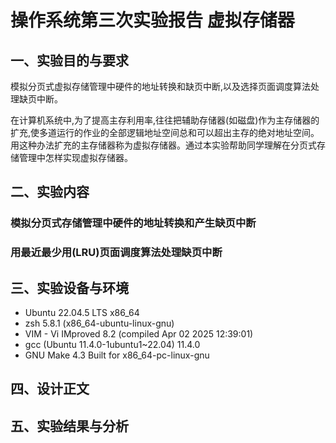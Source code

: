 # 操作系统第三次实验报告 虚拟存储器

## 一、实验目的与要求

模拟分页式虚拟存储管理中硬件的地址转换和缺页中断,以及选择页面调度算法处理缺页中断。

在计算机系统中,为了提高主存利用率,往往把辅助存储器(如磁盘)作为主存储器的扩充,使多道运行的作业的全部逻辑地址空间总和可以超出主存的绝对地址空间。用这种办法扩充的主存储器称为虚拟存储器。通过本实验帮助同学理解在分页式存储管理中怎样实现虚拟存储器。

## 二、实验内容

### 模拟分页式存储管理中硬件的地址转换和产生缺页中断

### 用最近最少用(LRU)页面调度算法处理缺页中断

## 三、实验设备与环境

- Ubuntu 22.04.5 LTS x86_64 
- zsh 5.8.1 (x86_64-ubuntu-linux-gnu)
- VIM - Vi IMproved 8.2 (compiled Apr 02 2025 12:39:01)
- gcc (Ubuntu 11.4.0-1ubuntu1~22.04) 11.4.0
- GNU Make 4.3 Built for x86_64-pc-linux-gnu

## 四、设计正文

## 五、实验结果与分析